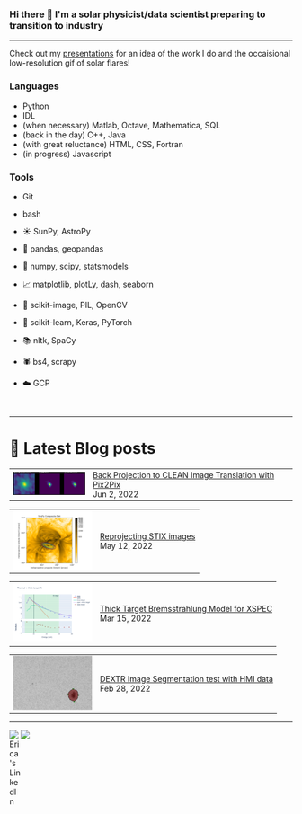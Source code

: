 ### Hi there 👋 I'm a solar physicist/data scientist preparing to transition to industry

<!--- 😄 Pronouns: she/they
- 🔭 I’m currently working on AIA and XRT data analysis in support of NuSTAR Quiet Sun observations and visualization web tools bringing together STIX and AIA data.
- 🌱 I’m currently learning to create web apps with Flask!

**elastufka/elastufka** is a ✨ _special_ ✨ repository because its `README.md` (this file) appears on your GitHub profile.

Here are some ideas to get you started:


- 👯 I’m looking to collaborate on ...
- 🤔 I’m looking for help with ...
- 💬 Ask me about ...
- 📫 How to reach me: ...
- ⚡ Fun fact: ...
-->

----
<!--
![languages](https://img.shields.io/static/v1?label=&message=languages:&color=555&style=flat-square)
-->

Check out my [presentations](https://elastufka.github.io/presentations/) for an idea of the work I do and the occaisional low-resolution gif of solar flares!

### Languages

- Python
- IDL
- (when necessary) Matlab, Octave, Mathematica, SQL
- (back in the day) C++, Java
- (with great reluctance) HTML, CSS, Fortran
- (in progress) Javascript

<!--
![python](https://img.shields.io/static/v1?logo=python&label=&message=python&color=111&logoColor=AAA&style=flat-square&link=)
![IDL](https://img.shields.io/static/v1?logo=go&label=&message=golang&color=111&logoColor=AAA&style=flat-square)
![ruby](https://img.shields.io/static/v1?logo=ruby&label=&message=ruby&color=111&logoColor=AAA&style=flat-square)
![tools](https://img.shields.io/static/v1?label=&message=tools:&color=555&style=flat-square)
<!--![git](https://img.shields.io/static/v1?logo=git&label=&message=git&color=111&logoColor=AAA&style=flat-square)
-->
### Tools

- Git
- bash

- ☀️ SunPy, AstroPy
- 🐼 pandas, geopandas
- 🧮 numpy, scipy, statsmodels
- 📈 matplotlib, plotLy, dash, seaborn
- 🌃 scikit-image, PIL, OpenCV
- 🧠 scikit-learn, Keras, PyTorch
- 📚 nltk, SpaCy
- 🕷 bs4, scrapy
- ☁️ GCP

&nbsp;&nbsp;&nbsp;

<!-- example
**Senior Data & Platform Engineer** &#12299;_working in Reliability Analytics & Automation_
<br/>
**Digital Artist & Creator** &#12299;_specialised in environmental pixel art and 8bit-ish art_

----
**Publications**

to be added...

**But more importantly the code**

-->

---

# 📖 Latest Blog posts
<!-- ELASTUFKA:START --><table><tr><td><a href="https://elastufka.github.io/SAX-XRS_figures/posts/2022/06/02/Back-Projection-to-CLEAN-Image-Translation-with-Pix2Pix.html"><img width="140px" src="https://github.com/elastufka/SAX-XRS_figures/blob/gh-pages/images/Back Projection to CLEAN Image Translation with Pix2Pix/hero.png"></a></td>
<td><a href="https://elastufka.github.io/SAX-XRS_figures/posts/2022/06/02/Back-Projection-to-CLEAN-Image-Translation-with-Pix2Pix.html">Back Projection to CLEAN Image Translation with Pix2Pix</a><br/>Jun 2, 2022</td></tr></table>
<table><tr><td><a href="https://elastufka.github.io/SAX-XRS_figures/posts/2022/05/12/Reprojecting-STIX-images.html"><img width="140px" src="https://github.com/elastufka/SAX-XRS_figures/blob/gh-pages/images/Reprojecting STIX images/hero.png"></a></td>
<td><a href="https://elastufka.github.io/SAX-XRS_figures/posts/2022/05/12/Reprojecting-STIX-images.html">Reprojecting STIX images</a><br/>May 12, 2022</td></tr></table>
<table><tr><td><a href="https://elastufka.github.io/SAX-XRS_figures/posts/2022/03/15/Thick-Target-Bremsstrahlung-Model-for-XSPEC.html"><img width="140px" src="https://github.com/elastufka/SAX-XRS_figures/blob/gh-pages/images/Thick Target Bremsstrahlung Model for XSPEC/hero.png"></a></td>
<td><a href="https://elastufka.github.io/SAX-XRS_figures/posts/2022/03/15/Thick-Target-Bremsstrahlung-Model-for-XSPEC.html">Thick Target Bremsstrahlung Model for XSPEC</a><br/>Mar 15, 2022</td></tr></table>
<table><tr><td><a href="https://elastufka.github.io/SAX-XRS_figures/posts/2022/02/28/DEXTR-Image-Segmentation-test-with-HMI-data.html"><img width="140px" src="https://github.com/elastufka/SAX-XRS_figures/blob/gh-pages/images/DEXTR Image Segmentation test with HMI data/hero.png"></a></td>
<td><a href="https://elastufka.github.io/SAX-XRS_figures/posts/2022/02/28/DEXTR-Image-Segmentation-test-with-HMI-data.html">DEXTR Image Segmentation test with HMI data</a><br/>Feb 28, 2022</td></tr></table>
<!-- ELASTUFKA:END -->

----

<a href="https://linkedin.com/in/erica-lastufka-1686b2b5/">
  <img align="left" alt="Erica's LinkedIn" width="20px" src="https://cdn-icons-png.flaticon.com/512/174/174857.png" />
</a>
<a href="https://orcid.org/0000-0003-1894-2074" alt="Erica's ORCID">
  <img align="left" width="20px" src="https://upload.wikimedia.org/wikipedia/commons/0/06/ORCID_iD.svg" />
</a>
<!--
| &nbsp;&nbsp;&nbsp; Website & Gallery : [https://moer.tel](https://moer.tel) &nbsp;&nbsp;&nbsp;|&nbsp;&nbsp;&nbsp; Open Source Work : <sub>&#9660; &#9660; &#9660;</sub> 
-->

